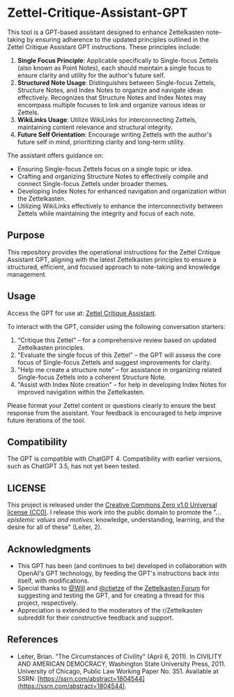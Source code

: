# Zettel-Critique-Assistant-GPT

This tool is a GPT-based assistant designed to enhance Zettelkasten note-taking by ensuring adherence to the updated principles outlined in the Zettel Critique Assistant GPT instructions. These principles include:

1. **Single Focus Principle**: Applicable specifically to Single-focus Zettels (also known as Point Notes), each should maintain a single focus to ensure clarity and utility for the author's future self.
2. **Structured Note Usage**: Distinguishes between Single-focus Zettels, Structure Notes, and Index Notes to organize and navigate ideas effectively. Recognizes that Structure Notes and Index Notes may encompass multiple focuses to link and organize various ideas or Zettels.
3. **WikiLinks Usage**: Utilize WikiLinks for interconnecting Zettels, maintaining content relevance and structural integrity.
4. **Future Self Orientation**: Encourage writing Zettels with the author's future self in mind, prioritizing clarity and long-term utility.

The assistant offers guidance on:

- Ensuring Single-focus Zettels focus on a single topic or idea.
- Crafting and organizing Structure Notes to effectively compile and connect Single-focus Zettels under broader themes.
- Developing Index Notes for enhanced navigation and organization within the Zettelkasten.
- Utilizing WikiLinks effectively to enhance the interconnectivity between Zettels while maintaining the integrity and focus of each note.

## Purpose

This repository provides the operational instructions for the Zettel Critique Assistant GPT, aligning with the latest Zettelkasten principles to ensure a structured, efficient, and focused approach to note-taking and knowledge management.

## Usage

Access the GPT for use at: [Zettel Critique Assistant](https://chat.openai.com/g/g-z5XcnT7cQ-zettel-critique-assistant).

To interact with the GPT, consider using the following conversation starters:

1. "Critique this Zettel" – for a comprehensive review based on updated Zettelkasten principles.
2. "Evaluate the single focus of this Zettel" – the GPT will assess the core focus of Single-focus Zettels and suggest improvements for clarity.
3. "Help me create a structure note" – for assistance in organizing related Single-focus Zettels into a coherent Structure Note.
4. "Assist with Index Note creation" – for help in developing Index Notes for improved navigation within the Zettelkasten.

Please format your Zettel content or questions clearly to ensure the best response from the assistant. Your feedback is encouraged to help improve future iterations of the tool.

## Compatibility

The GPT is compatible with ChatGPT 4. Compatibility with earlier versions, such as ChatGPT 3.5, has not yet been tested.

## LICENSE

This project is released under the [Creative Commons Zero v1.0 Universal license (CC0)](https://creativecommons.org/publicdomain/zero/1.0/). I release this work into the public domain to promote the "... _epistemic values and motives_:   knowledge, understanding, learning, and the desire for all of these"  (Leiter, 2).

## Acknowledgments

- This GPT has been (and continues to be) developed in collaboration with OpenAI's GPT technology, by feeding the GPT's instructions back into itself, with modifications.
- Special thanks to [@Will](https://github.com/woodenzen) and [@ctietze](https://github.com/DivineDominion) of the [Zettelkasten Forum](https://forum.zettelkasten.de) for suggesting and testing the GPT, and for creating a thread for this project, respectively.
- Appreciation is extended to the moderators of the r/Zettelkasten subreddit for their constructive feedback and support.

## References

- Leiter, Brian. "The Circumstances of Civility" (April 6, 2011). In CIVILITY AND AMERICAN DEMOCRACY, Washington State University Press, 2011. University of Chicago, Public Law Working Paper No. 351. Available at SSRN: [https://ssrn.com/abstract=1804544](https://ssrn.com/abstract=1804544).

